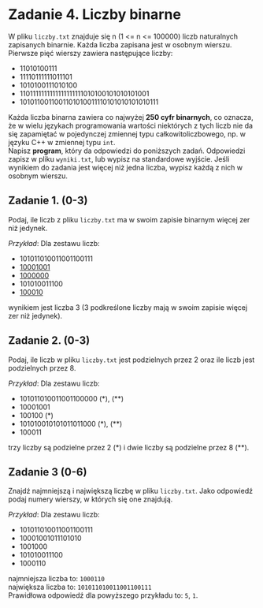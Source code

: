 Zadanie 4. Liczby binarne
=================

W pliku `liczby.txt` znajduje się n (1 <= n <= 100000) liczb naturalnych zapisanych binarnie. Każda
liczba zapisana jest w osobnym wierszu. Pierwsze pięć wierszy zawiera następujące liczby:
- 11010100111
- 11110111111011101
- 1010100111010100
- 1101111111111111111111010100101010101001
- 1010110011001101010011110101010101010111

Każda liczba binarna zawiera co najwyżej **250 cyfr binarnych**, co oznacza, że w wielu
językach programowania wartości niektórych z tych liczb nie da się zapamiętać
w pojedynczej zmiennej typu całkowitoliczbowego, np. w języku C++ w zmiennej typu
`int`.\
Napisz **program**, który da odpowiedzi do poniższych zadań. Odpowiedzi zapisz w pliku
`wyniki.txt`, lub wypisz na standardowe wyjście. Jeśli wynikiem do zadania jest więcej niż jedna liczba, wypisz każdą z nich w osobnym wierszu.

## Zadanie 1. (0-3)

Podaj, ile liczb z pliku `liczby.txt` ma w swoim zapisie binarnym więcej zer niż jedynek.

*Przykład*: Dla zestawu liczb:
- 101011010011001100111
- <u>10001001</u>
- <u>1000000</u>
- 101010011100
- <u>100010</u>

wynikiem jest liczba 3 (3 podkreślone liczby mają w swoim zapisie więcej zer niż jedynek).

## Zadanie 2. (0-3)

Podaj, ile liczb w pliku `liczby.txt` jest podzielnych przez 2 oraz ile liczb jest podzielnych
przez 8.

*Przykład*: Dla zestawu liczb:
- 101011010011001100000 (*), (**)
- 10001001
- 100100 (*)
- 101010010101011011000 (*), (**)
- 100011

trzy liczby są podzielne przez 2 (*) i dwie liczby są podzielne przez 8 (**).

## Zadanie 3 (0-6)

Znajdź najmniejszą i największą liczbę w pliku `liczby.txt`. Jako odpowiedź podaj
numery wierszy, w których się one znajdują.

*Przykład*: Dla zestawu liczb:
- 101011010011001100111
- 10001001011101010
- 1001000
- 101010011100
- 1000110

najmniejsza liczba to: `1000110`\
największa liczba to: `101011010011001100111`\
Prawidłowa odpowiedź dla powyższego przykładu to: `5`, `1`. 
